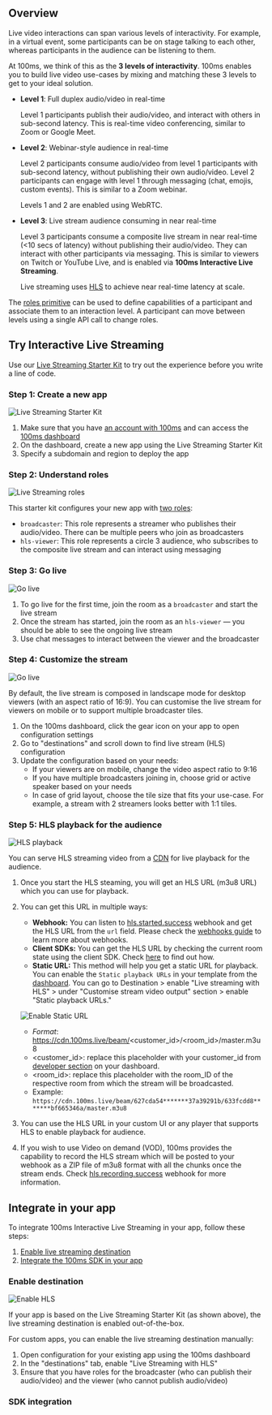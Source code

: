 ## Overview

Live video interactions can span various levels of interactivity. For example, in a virtual event, some participants can be on stage talking to each other, whereas participants in the audience can be listening to them.

At 100ms, we think of this as the **3 levels of interactivity**. 100ms enables you to build live video use-cases by mixing and matching these 3 levels to get to your ideal solution.

* **Level 1**: Full duplex audio/video in real-time

    Level 1 participants publish their audio/video, and interact with others in sub-second latency. This is real-time video conferencing, similar to Zoom or Google Meet.
    
* **Level 2**: Webinar-style audience in real-time

    Level 2 participants consume audio/video from level 1 participants with sub-second latency, without publishing their own audio/video. Level 2 participants can engage with level 1 through messaging (chat, emojis, custom events). This is similar to a Zoom webinar.

    Levels 1 and 2 are enabled using WebRTC.
    
* **Level 3**: Live stream audience consuming in near real-time

    Level 3 participants consume a composite live stream in near real-time (<10 secs of latency) without publishing their audio/video. They can interact with other participants via messaging. This is similar to viewers on Twitch or YouTube Live, and is enabled via **100ms Interactive Live Streaming**.

    Live streaming uses [HLS](https://www.100ms.live/blog/hls-101-beginners-guide) to achieve near real-time latency at scale.

The [roles primitive](templates-and-roles) can be used to define capabilities of a participant and associate them to an interaction level. A participant can move between levels using a single API call to change roles.

## Try Interactive Live Streaming

Use our [Live Streaming Starter Kit](https://www.100ms.live/marketplace/live-streaming-starter-kit) to try out the experience before you write a line of code.

### Step 1: Create a new app

![Live Streaming Starter Kit](/docs/docs/v2/live-streaming-starter-kit.png)

1. Make sure that you have [an account with 100ms](https://dashboard.100ms.live/register) and can access the [100ms dashboard](https://dashboard.100ms.live/)
1. On the dashboard, create a new app using the Live Streaming Starter Kit
1. Specify a subdomain and region to deploy the app

### Step 2: Understand roles

![Live Streaming roles](/docs/docs/v2/live-streaming-roles.png)

This starter kit configures your new app with [two roles](templates-and-roles):

* `broadcaster`: This role represents a streamer who publishes their audio/video. There can be multiple peers who join as broadcasters
* `hls-viewer`: This role represents a circle 3 audience, who subscribes to the composite live stream and can interact using messaging

### Step 3: Go live

![Go live](/docs/docs/v2/live-streaming-go-live.gif)

1. To go live for the first time, join the room as a `broadcaster` and start the live stream
2. Once the stream has started, join the room as an `hls-viewer` — you should be able to see the ongoing live stream
3. Use chat messages to interact between the viewer and the broadcaster

### Step 4: Customize the stream

![Go live](/docs/docs/v2/live-streaming-customise.png)

By default, the live stream is composed in landscape mode for desktop viewers (with an aspect ratio of 16:9). You can customise the live stream for viewers on mobile or to support multiple broadcaster tiles.

1. On the 100ms dashboard, click the gear icon on your app to open configuration settings
2. Go to "destinations" and scroll down to find live stream (HLS) configuration
3. Update the configuration based on your needs:
    * If your viewers are on mobile, change the video aspect ratio to 9:16
    * If you have multiple broadcasters joining in, choose grid or active speaker based on your needs
    * In case of grid layout, choose the tile size that fits your use-case. For example, a stream with 2 streamers looks better with 1:1 tiles.

### Step 5: HLS playback for the audience

![HLS playback](/docs/docs/v2/hls-playback.png)

You can serve HLS streaming video from a [CDN](https://www.stackpath.com/edge-academy/what-is-a-cdn/) for live playback for the audience.

1. Once you start the HLS steaming, you will get an HLS URL (m3u8 URL) which you can use for playback.
2. You can get this URL in multiple ways:
   - **Webhook:** You can listen to [hls.started.success](/server-side/v2/foundation/webhook#hls-started-success) webhook and get the HLS URL from the `url` field. Please check the [webhooks guide](/server-side/v2/introduction/webhook) to learn more about webhooks.
   - **Client SDKs:** You can get the HLS URL by checking the current room state using the client SDK. Check [here](./../features/hls#current-room-status) to find out how.
   - **Static URL:** This method will help you get a static URL for playback. You can enable the `Static playback URLs` in your template from the [dashboard](https://dashboard.100ms.live/dashboard). You can go to Destination > enable "Live streaming with HLS" > under "Customise stream video output" section > enable "Static playback URLs."
  
    ![Enable Static URL](/docs/docs/v2/enable-static-url.png)

      - _Format_: https://cdn.100ms.live/beam/<customer_id>/<room_id>/master.m3u8
      - <customer_id>: replace this placeholder with your customer_id from [developer section](https://dashboard.100ms.live/developer) on your dashboard. 
      - <room_id>: replace this placeholder with the room_ID of the respective room from which the stream will be broadcasted.
      - Example: `https://cdn.100ms.live/beam/627cda54*******37a39291b/633fcdd8*******bf665346a/master.m3u8`

3. You can use the HLS URL in your custom UI or any player that supports HLS to enable playback for audience.
4. If you wish to use Video on demand (VOD), 100ms provides the capability to record the HLS stream which will be posted to your webhook as a ZIP file of m3u8 format with all the chunks once the stream ends. Check [hls.recording.success](/server-side/v2/introduction/webhook#hls-recording-success) webhook for more information. 

## Integrate in your app

To integrate 100ms Interactive Live Streaming in your app, follow these steps:

1. [Enable live streaming destination](#enable-destination)
1. [Integrate the 100ms SDK in your app](#sdk-integration)

### Enable destination

![Enable HLS](/docs/docs/v2/live-streaming-enable.gif)

If your app is based on the Live Streaming Starter Kit (as shown above), the live streaming destination is enabled out-of-the-box.

For custom apps, you can enable the live streaming destination manually:

1. Open configuration for your existing app using the 100ms dashboard
1. In the "destinations" tab, enable "Live Streaming with HLS"
1. Ensure that you have roles for the broadcaster (who can publish their audio/video) and the viewer (who cannot publish audio/video)

### SDK integration
